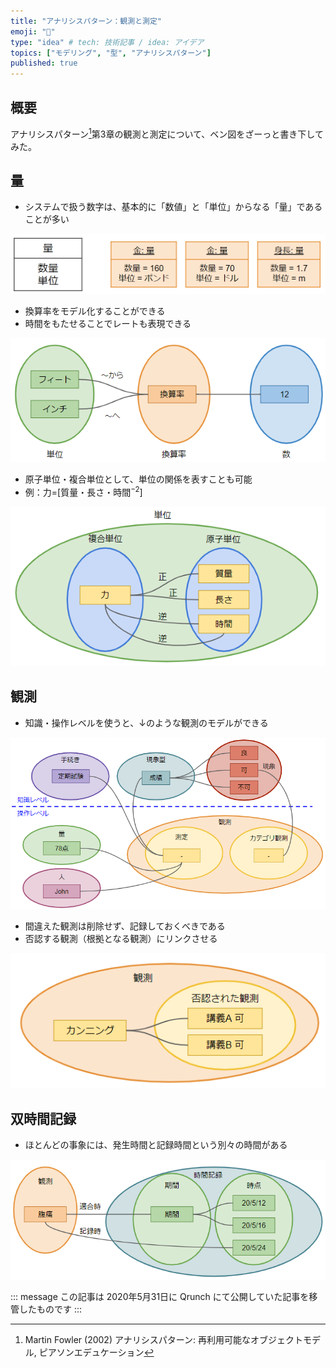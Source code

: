 ```yaml
---
title: "アナリシスパターン：観測と測定"
emoji: "🔭"
type: "idea" # tech: 技術記事 / idea: アイデア
topics: ["モデリング", "型", "アナリシスパターン"]
published: true
---
```


## 概要

アナリシスパターン[^ref-ap]第3章の観測と測定について、ベン図をざーっと書き下してみた。

## 量

- システムで扱う数字は、基本的に「数値」と「単位」からなる「量」であることが多い

![image][img1]

- 換算率をモデル化することができる
- 時間をもたせることでレートも表現できる

![image][img2]

- 原子単位・複合単位として、単位の関係を表すことも可能
- 例：力=[質量・長さ・時間$^{-2}$]

![image][img3]

## 観測

- 知識・操作レベルを使うと、↓のような観測のモデルができる

![image][img4]

- 間違えた観測は削除せず、記録しておくべきである
- 否認する観測（根拠となる観測）にリンクさせる

![image][img5]

## 双時間記録

- ほとんどの事象には、発生時間と記録時間という別々の時間がある

![image][img6]

[^ref-ap]: Martin Fowler (2002) アナリシスパターン: 再利用可能なオブジェクトモデル, ピアソンエデュケーション

::: message
この記事は 2020年5月31日に Qrunch にて公開していた記事を移管したものです
:::

[img1]: https://raw.githubusercontent.com/fuuki/Images/master/20200531-analysis-pattern-observations/1.png
[img2]: https://raw.githubusercontent.com/fuuki/Images/master/20200531-analysis-pattern-observations/2.png
[img3]: https://raw.githubusercontent.com/fuuki/Images/master/20200531-analysis-pattern-observations/3.png
[img4]: https://raw.githubusercontent.com/fuuki/Images/master/20200531-analysis-pattern-observations/4.png
[img5]: https://raw.githubusercontent.com/fuuki/Images/master/20200531-analysis-pattern-observations/5.png
[img6]: https://raw.githubusercontent.com/fuuki/Images/master/20200531-analysis-pattern-observations/6.png

